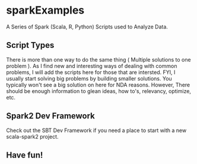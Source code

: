 # sparkExamples
A Series of Spark (Scala, R, Python) Scripts used to Analyze Data.
## Script Types
There is more than one way to do the same thing ( Multiple solutions to one problem ).
As I find new and interesting ways of dealing with common problems, I will add the scripts
here for those that are intersted.  FYI, I usually start solving big problems by building
smaller solutions. You typically won't see a big solution on here for NDA reasons. However,
There should be enough information to glean ideas, how to's, relevancy, optimize, etc.
## Spark2 Dev Framework
Check out the SBT Dev Framework if you need a place to start with a new scala-spark2 project.
## Have fun!
